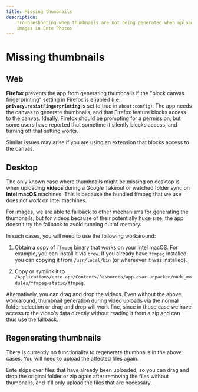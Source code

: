 ```yaml
---
title: Missing thumbnails
description:
    Troubleshooting when thumbnails are not being generated when uploading
    images in Ente Photos
---
```


# Missing thumbnails

## Web

**Firefox** prevents the app from generating thumbnails if the "block canvas
fingerprinting" setting in Firefox is enabled (i.e.
**`privacy.resistFingerprinting`** is set to true in `about:config`). The app
needs the canvas to generate thumbnails, and that Firefox feature blocks access
to the canvas. Ideally, Firefox should be prompting for a permission, but some
users have reported that sometime it silently blocks access, and turning off
that setting works.

Similar issues may arise if you are using an extension that blocks access to the
canvas.

## Desktop

The only known case where thumbnails might be missing on desktop is when
uploading **videos** during a Google Takeout or watched folder sync on **Intel
macOS** machines. This is because the bundled ffmpeg that we use does not work
on Intel machines.

For images, we are able to fallback to other mechanisms for generating the
thumbnails, but for videos because of their potentially huge size, the app
doesn't try the fallback to avoid running out of memory.

In such cases, you will need to use the following workaround:

1.  Obtain a copy of `ffmpeg` binary that works on your Intel macOS. For
    example, you can install it via `brew`. If you already have `ffmpeg`
    installed you can copying it from `/usr/local/bin` (or whereever it was
    installed).

2.  Copy or symlink it to
    `/Applications/ente.app/Contents/Resources/app.asar.unpacked/node_modules/ffmpeg-static/ffmpeg`.

Alternatively, you can drag and drop the videos. Even without the above
workaround, thumbnail generation during video uploads via the normal folder
selection or drag and drop will work fine, since in those case we have access to
the video's data directly without reading it from a zip and can thus use the
fallback.

## Regenerating thumbnails

There is currently no functionality to regenerate thumbnails in the above cases.
You will need to upload the affected files again.

Ente skips over files that have already been uploaded, so you can drag and drop
the original folder or zip again after removing the files without thumbnails,
and it'll only upload the files that are necessary.
